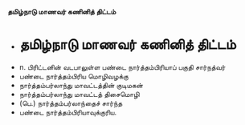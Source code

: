 **தமிழ்நாடு மாணவர் கணினித் திட்டம்**
- # தமிழ்நாடு மாணவர் கணினித் திட்டம்
- n. பிரிட்டனின் வடபாலுள்ள பண்டை நார்த்தம்பிரியாப் பகுதி சார்நத்வர்
- பண்டை நார்த்தம்பிரிய மொழிவழக்கு
- நார்த்தம்பர்லாந்து மாவட்டத்தின் குடிமகன்
- நார்த்தம்பர்லாந்து மாவட்டத் திசைமொழி
- (பெ.) நார்த்தம்பர்லாந்தைச் சார்ந்த
- பண்டை நார்த்தம்பிரியாவுக்குரிய.

